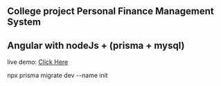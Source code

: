 ## College project Personal Finance Management System

## Angular with nodeJs + (prisma + mysql)

live demo: [Click Here](https://college-project-sem-6.herokuapp.com)

npx prisma migrate dev --name init
